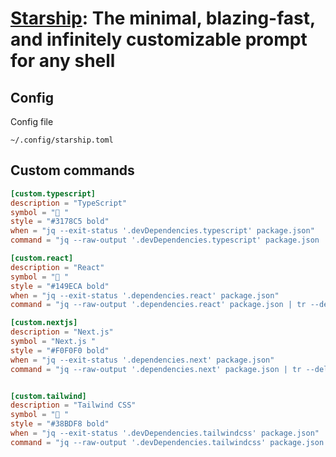 # [Starship][starship-homepage]: The minimal, blazing-fast, and infinitely customizable prompt for any shell

## Config

Config file

```shell
~/.config/starship.toml
```

## Custom commands

```toml
[custom.typescript]
description = "TypeScript"
symbol = "󰛦 "
style = "#3178C5 bold"
when = "jq --exit-status '.devDependencies.typescript' package.json"
command = "jq --raw-output '.devDependencies.typescript' package.json | tr --delete '^'"

[custom.react]
description = "React"
symbol = " "
style = "#149ECA bold"
when = "jq --exit-status '.dependencies.react' package.json"
command = "jq --raw-output '.dependencies.react' package.json | tr --delete '^'"

[custom.nextjs]
description = "Next.js"
symbol = "Next.js "
style = "#F0F0F0 bold"
when = "jq --exit-status '.dependencies.next' package.json"
command = "jq --raw-output '.dependencies.next' package.json | tr --delete '^'"


[custom.tailwind]
description = "Tailwind CSS"
symbol = "󱏿 "
style = "#38BDF8 bold"
when = "jq --exit-status '.devDependencies.tailwindcss' package.json"
command = "jq --raw-output '.devDependencies.tailwindcss' package.json | tr --delete '^'"
```

[starship-homepage]: https://starship.rs/
